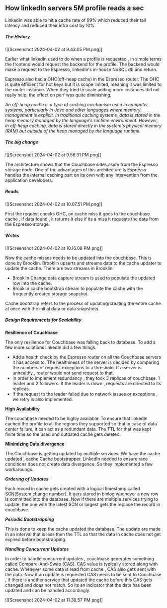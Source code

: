 ## How linkedIn servers 5M profile reads a sec

LinkedIn was able to hit a cache rate of 99% which reduced their tail latency and reduced their infra cost by 10%.

##### The History

![[Screenshot 2024-04-02 at 9.43.05 PM.png]]

Earlier what linkedIn used to do when a profile is requested , in simple terms the frontend would request the backend for the profile. The backend would make a request to the Espresso, linkedIn's in-house NoSQL db and return.

Espresso also had a OHC(off-heap cache) in the Espresso router. The OHC is quite efficient for hot keys but it is scope limited, meaning it was limited to the router instance. When they tried to scale adding more instances did not really help, the effect on perf was quite diminishing. 

*An off-heap cache is a type of caching mechanism used in computer systems, particularly in Java and other languages where memory management is explicit. In traditional caching systems, data is stored in the heap memory managed by the language's runtime environment. However, in off-heap caching, data is stored directly in the system's physical memory (RAM) but outside of the heap managed by the language runtime.*

##### The big change

![[Screenshot 2024-04-02 at 9.56.31 PM.png]]

The architecture shows that the Couchbase sides aside from the Espresso storage node. One of the advantages of this architecture is Espresso handles the internal caching part on its own with any intervention from the application developers.

##### Reads

![[Screenshot 2024-04-02 at 10.07.51 PM.png]]

First the request checks OHC, on cache miss it goes to the couchbase cache , if data found , it returns it else if its a miss it requests the data from the Espresso storage.

##### Writes

![[Screenshot 2024-04-02 at 10.16.08 PM.png]]

Now the cache misses needs to be updated into the couchbase. This is done by Brooklin. Brooklin upserts and streams data to the cache updater to update the cache.
There are two streams in Brooklin. 
- Brooklin Change data capture stream is used to populate the updated row into the cache.
- Brooklin cache bootstrap stream to populate the cache with the frequently created storage snapshot.

Cache bootstrap refers to the process of updating/creating the entire cache at once with the initial data or data snapshots.

##### Design Requirements for Scalability 

**Resilience of Couchbase**

The only resilience for Couchbase was falling back to database. To add a few more solutions linkedIn did a few things.
- Add a health check by the Espresso router on all the Couchbase servers it has access to. The healthiness of the server is decided by comparing the numbers of request exceptions to a threshold. If a server is unhealthy , router would not send request to that.
- In order to implement redundancy , they took 3 replicas of couchbase. 1 leader and 2 followers. If the leader is down , requests are directed to its replicas.
- If the request to the leader failed due to network issues or exceptions , we retry is also implemented.

**High Availability** 

The couchbase needed to be highly available. To ensure that linkedIn cached the profile to all the regions they supported so that in case of data center failure, it can act as a redundant data.
The TTL for that was kept finite time so the used and outdated cache gets deleted.

**Minimizing Data divergence** 

The Couchbase is getting updated by multiple services. We have the cache updated , cache Cache bootstrapper. LinkedIn needed to ensure race conditions does not create data divergence. So they implemented a few workaroungs.

***Ordering of Updates*** 

Each record in cache gets created with a logical timestamp called SCN(System change number). It gets stored in binlog whenever a new row is committed into the database.
Now if there are multiple services trying to update, the one with the latest SCN or largest gets the replace the record in couchbase. 

***Periodic Bootstrapping*** 

This is done to keep the cache updated the database. The update are made in an interval that is less then the TTL so that the data in cache does not get expired before bootstrapping. 

***Handling Concurrent Updates***

In order to handle concurrent updates , couchbase generates something called Compare-And-Swap (CAS). CAS value is typically stored along with cache.
Whenever some data is read from cache , CAS also gets sent with the data. Now if an update is requested CAS needs to be sent to Couchbase , if there is another service that updated the cache before this CAS gets changed and does not match. So its an indicator that the data has been updated and can be handled accordingly. 

![[Screenshot 2024-04-02 at 11.39.57 PM.png]]